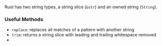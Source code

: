 Rust has two string types, a string slice (`&str`) and an owned string (`String`).



### Useful Methods
- `replace`: replaces all matches of a pattern with another string
- `trim`: returns a string slice with leading and trailing whitespace removed
- 